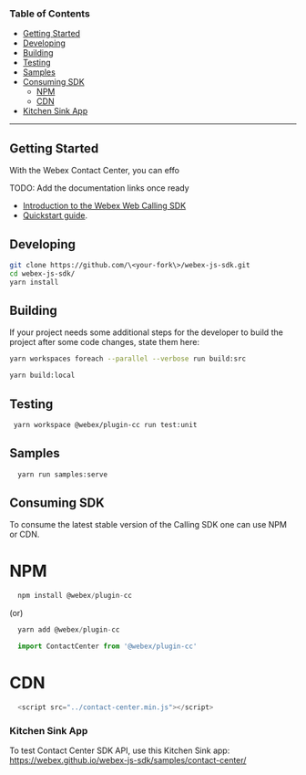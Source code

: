 ### Table of Contents
- [Getting Started](#getting-started)
- [Developing](#developing)
- [Building](#building) 
- [Testing](#testing)
- [Samples](#samples) 
- [Consuming SDK](#consuming-sdk)
  - [NPM](#npm)
  - [CDN](#cdn)
- [Kitchen Sink App](#kitchen-sink-app)
---

## Getting Started
With the Webex Contact Center, you can effo

TODO: Add the documentation links once ready
- [Introduction to the Webex Web Calling SDK]()
- [Quickstart guide]().
 
## Developing

```bash
git clone https://github.com/\<your-fork\>/webex-js-sdk.git
cd webex-js-sdk/
yarn install
```

## Building

If your project needs some additional steps for the developer to build the
project after some code changes, state them here:

```bash
yarn workspaces foreach --parallel --verbose run build:src

yarn build:local
```

## Testing

```bash
 yarn workspace @webex/plugin-cc run test:unit
```

## Samples 
```bash
  yarn run samples:serve
```

## Consuming SDK
To consume the latest stable version of the Calling SDK one can use NPM or CDN.
# NPM
```javascript
  npm install @webex/plugin-cc
```
(or)

```javascript
  yarn add @webex/plugin-cc
```

```javascript
  import ContactCenter from '@webex/plugin-cc'
```
# CDN
```javascript
  <script src="../contact-center.min.js"></script>
```

### Kitchen Sink App
To test Contact Center SDK API, use this Kitchen Sink app: https://webex.github.io/webex-js-sdk/samples/contact-center/